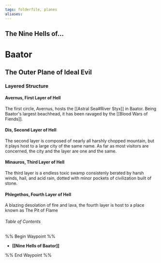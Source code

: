 ```yaml
---
tags: folderfile, planes
aliases:
---
```

## The Nine Hells of...
# Baator
## The Outer Plane of Ideal Evil
### Layered Structure
#### Avernus, First Layer of Hell
The first circle, Avernus, hosts the [[Astral Sea#River Styx]] in Baator. Being Baator's largest beachhead, it has been ravaged by the [[Blood Wars of Fiends]].

#### Dis, Second Layer of Hell
The second layer is composed of nearly all harshly chopped mountain, but it plays host to a large city of the same name. As far as most visitors are concerned, the city and the layer are one and the same.

#### Minauros, Third Layer of Hell
The third layer is a endless toxic swamp consistenly berated by harsh winds, hail, and acid rain, dotted with minor pockets of civilization built of stone.

#### Phlegethos, Fourth Layer of Hell
A blazing desolation of fire and lava, the fourth layer is host to a place known as The Pit of Flame



###### Table of Contents
%% Begin Waypoint %%
- **[[Nine Hells of Baator]]**

%% End Waypoint %%
